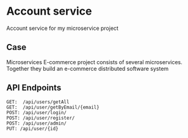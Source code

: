 # Account service
Account service for my microservice project

## Case
Microservices E-commerce project consists of several microservices. Together they build an e-commerce distributed software system

## API Endpoints
```
GET:  /api/users/getAll
GET:  /api/user/getByEmail/{email}
POST: /api/user/login/
POST: /api/user/register/
POST: /api/user/admin/
PUT: /api/user/{id}
```

